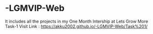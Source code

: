 # -LGMVIP-Web
It includes all the projects in my One Month Intership at Lets Grow More
Task-1 Visit Link : https://akku2002.github.io/-LGMVIP-Web/Task%201/
